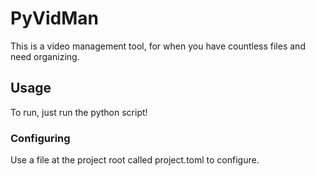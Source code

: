 # PyVidMan
This is a video management tool, for when you have countless files and need organizing.
## Usage
To run, just run the python script!
### Configuring
Use a file at the project root called project.toml to configure.
